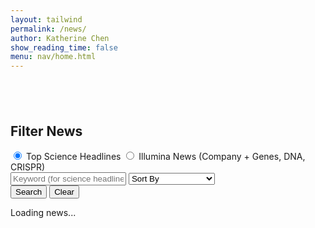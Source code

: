 ```yaml
---
layout: tailwind
permalink: /news/
author: Katherine Chen
show_reading_time: false
menu: nav/home.html
---
```


<div style="padding-top: 40px;"></div>

<!-- Filters Section -->
<form id="filter-form" class="max-w-4xl mx-auto p-4 bg-white rounded-xl shadow-md space-y-4 text-black">
  <h2 class="text-xl font-semibold">Filter News</h2>

  <!-- Endpoint Selection -->
  <div class="flex flex-col md:flex-row md:items-center md:space-x-6 space-y-2 md:space-y-0">
    <label class="flex items-center space-x-2">
      <input type="radio" name="endpoint" value="science-news" checked />
      <span class="text-gray-700">Top Science Headlines</span>
    </label>
    <label class="flex items-center space-x-2">
      <input type="radio" name="endpoint" value="everything-news" />
      <span class="text-gray-700">Illumina News (Company + Genes, DNA, CRISPR)</span>
    </label>
  </div>

  <!-- Input Filters -->
  <div class="grid grid-cols-1 md:grid-cols-2 gap-4">
    <input type="text" name="q" placeholder="Keyword (for science headlines)" class="border p-2 rounded text-black science-only" />
    <!-- <input type="date" name="from" class="border p-2 rounded text-black everything-only hidden" /> -->
    <select name="sortBy" class="border p-2 rounded bg-blue-800 text-white everything-only hidden">
      <option value="">Sort By</option>
      <option value="publishedAt">Published At (Date)</option>
      <option value="relevancy">Relevancy</option>
      <option value="popularity">Popularity</option>
    </select>
    <!-- <select name="searchIn" class="border p-2 rounded bg-blue-800 text-white everything-only hidden">
      <option value="">Search In</option>
      <option value="title">Title</option>
      <option value="description">Description</option>
      <option value="content">Content</option>
      <option value="title,description">Title + Description</option>
    </select> -->
  </div>

  <!-- Buttons -->
  <div class="flex space-x-4">
    <button type="submit" class="bg-blue-800 text-white px-4 py-2 rounded hover:bg-blue-700">Search</button>
    <button type="button" id="clear-button" class="bg-gray-400 text-white px-4 py-2 rounded hover:bg-gray-500">Clear</button>
  </div>
</form>

<!-- News Results -->
<div id="science-news" class="max-w-4xl mx-auto mt-6">
  <p>Loading news...</p>
</div>

<script type="module">
  import { pythonURI, fetchOptions } from '{{site.baseurl}}/assets/js/api/config.js';

  async function fetchNews(params) {
    const container = document.getElementById("science-news");
    container.innerHTML = "<p>Loading news...</p>";

    try {
      let endpointPath = "/api/science-news";
      if (params.endpoint === "everything-news") {
        endpointPath = "/api/everything-news";
      }

      // Always use default page size
      params.pageSize = "10";

      // Expanded query for everything-news
      if (params.endpoint === "everything-news") {
        params.q = "Illumina Inc OR genes OR DNA OR genomics OR CRISPR OR biotech";
      }

      const queryParams = new URLSearchParams();
      for (const key in params) {
        if (key !== "endpoint" && params[key]) {
          queryParams.append(key, params[key]);
        }
      }

      const response = await fetch(pythonURI + `${endpointPath}?${queryParams.toString()}`);
      // const response = await fetch(`http://127.0.0.1:8504${endpointPath}?${queryParams.toString()}`);

      if (!response.ok) {
        const errData = await response.json().catch(() => null);
        throw new Error(errData?.error || response.statusText);
      }

      const data = await response.json();
      container.innerHTML = "";

      if (!data.articles || data.articles.length === 0) {
        container.innerHTML = "<p>No articles found.</p>";
        return;
      }

      data.articles.forEach(article => {
        const card = document.createElement("div");
        card.className = "bg-white rounded-lg shadow-md p-6 mb-6";

        card.innerHTML = `
          <h3 class="text-lg font-semibold mb-2">
            <a href="${article.url}" target="_blank" class="text-blue-700 hover:underline">${article.title}</a>
          </h3>
          ${article.urlToImage ? `<img src="${article.urlToImage}" class="w-full md:w-1/3 float-right ml-4 rounded mb-2" alt="News image">` : ""}
          <p class="text-gray-700 mb-3">${article.description || ""}</p>
          <div class="text-sm text-gray-500">
            <span><strong>Source:</strong> ${article.source.name}</span> &nbsp;|&nbsp;
            <span><strong>Published:</strong> ${new Date(article.publishedAt).toLocaleString()}</span>
          </div>
          <div class="clear-both"></div>
        `;

        container.appendChild(card);
      });
    } catch (err) {
      container.innerHTML = `<p class="text-red-600">Error loading news: ${err.message}</p>`;
    }
  }

  // Handle form submit
  document.getElementById("filter-form").addEventListener("submit", (e) => {
    e.preventDefault();
    const form = e.target;
    const formData = new FormData(form);
    const params = {};

    for (const [key, value] of formData.entries()) {
      if (value.trim() !== "") {
        params[key] = value.trim();
      }
    }

    params.endpoint = form.querySelector('input[name="endpoint"]:checked').value;

    fetchNews(params);
  });

  // Clear filters but keep endpoint
  document.getElementById("clear-button").addEventListener("click", () => {
    const form = document.getElementById("filter-form");
    Array.from(form.elements).forEach(el => {
      if (el.name !== "endpoint" && el.type !== "radio") {
        el.value = "";
      }
    });

    const selectedEndpoint = form.querySelector('input[name="endpoint"]:checked').value;
    showFields(selectedEndpoint);

    fetchNews({
      endpoint: selectedEndpoint
    });
  });

  // Toggle filter field visibility
  function showFields(endpoint) {
    document.querySelectorAll(".everything-only").forEach(el => {
      el.classList.toggle("hidden", endpoint !== "everything-news");
    });
    document.querySelectorAll(".science-only").forEach(el => {
      el.classList.toggle("hidden", endpoint !== "science-news");
    });
  }

  // Change filters on endpoint switch
  document.querySelectorAll('input[name="endpoint"]').forEach(radio => {
    radio.addEventListener("change", () => {
      showFields(radio.value);
    });
  });

  // On page load
  window.addEventListener("DOMContentLoaded", () => {
    const selected = document.querySelector('input[name="endpoint"]:checked').value;
    showFields(selected);
    fetchNews({
      endpoint: selected,
      pageSize: "10"
    });
  });
</script>